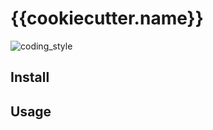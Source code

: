 # {{cookiecutter.name}}

![coding_style](https://img.shields.io/badge/code%20style-black-000000.svg)

## Install

## Usage
